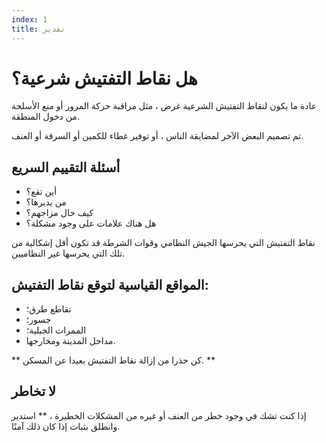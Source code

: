 ```yaml
---
index: 1
title: تقدير
---
```

# هل نقاط التفتيش شرعية؟

عادة ما يكون لنقاط التفتيش الشرعية غرض ، مثل مراقبة حركة المرور أو منع الأسلحة من دخول المنطقة.

تم تصميم البعض الآخر لمضايقة الناس ، أو توفير غطاء للكمين أو السرقة أو العنف.

## أسئلة التقييم السريع

*   أين تقع؟
*   من يديرها؟
*   كيف حال مزاجهم؟
*   هل هناك علامات على وجود مشكلة؟

نقاط التفتيش التي يحرسها الجيش النظامي وقوات الشرطة قد تكون أقل إشكالية من تلك التي يحرسها غير النظاميين.

## المواقع القياسية لتوقع نقاط التفتيش:

*   تقاطع طرق؛
*   جسور؛
*   الممرات الجبلية؛
*   مداخل المدينة ومخارجها.

** كن حذرا من إزالة نقاط التفتيش بعيدا عن المسكن. **

## لا تخاطر

إذا كنت تشك في وجود خطر من العنف أو غيره من المشكلات الخطيرة ، ** استدير وانطلق بثبات إذا كان ذلك آمنًا.